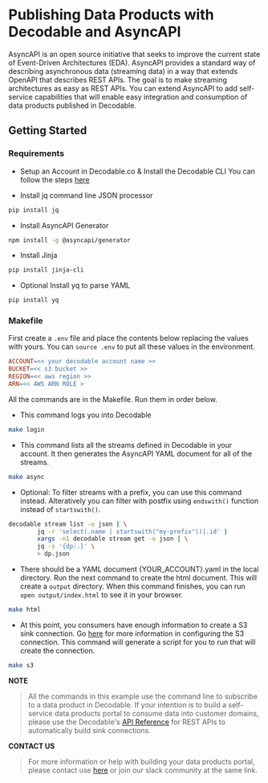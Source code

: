 # Publishing Data Products with Decodable and AsyncAPI
AsyncAPI is an open source initiative that seeks to improve the current state of Event-Driven Architectures (EDA). AsyncAPI provides a standard way of describing asynchronous data (streaming data) in a way that extends OpenAPI that describes REST APIs. The goal is to make streaming architectures as easy as REST APIs. You can extend AsyncAPI to add self-service capabilities that will enable easy integration and consumption of data products published in Decodable.


## Getting Started

### Requirements
* Setup an Account in Decodable.co & Install the Decodable CLI
You can follow the steps [here](https://docs.decodable.co/docs/setup)

* Install jq command line JSON processor
```bash
pip install jq
```

* Install AsyncAPI Generator
```bash
npm install -g @asyncapi/generator
```

* Install Jinja
```bash
pip install jinja-cli
```

* Optional Install yq to parse YAML
```bash
pip install yq
```

### Makefile
First create a ``.env`` file and place the contents below replacing the values with yours. You can ``source .env`` to put all these values in the environment.

```Makefile
ACCOUNT=<< your decodable account name >>
BUCKET=<< s3 bucket >>
REGION=<< aws region >>
ARN=<< AWS ARN ROLE >
```

All the commands are in the Makefile. Run them in order below.

* This command logs you into Decodable
```bash
make login
```

* This command lists all the streams defined in Decodable in your account. It then generates the AsyncAPI YAML document for all of the streams.
```bash
make async
```

* Optional: To filter streams with a prefix, you can use this command instead. Alteratively you can filter with postfix using `endswith()` function instead of `startswith()`.
```bash
decodable stream list -o json | \
		jq -r 'select(.name | startswith("my-prefix"))|.id' | 
		xargs -n1 decodable stream get -o json | \
		jq -s '{dp:.}' \
		> dp.json
```

* There should be a YAML document {YOUR_ACCOUNT}.yaml in the local directory. Run the next command to create the html document. This will create a `output` directory. When this command finishes, you can run `open output/index.html` to see it in your browser.
```bash
make html
```

* At this point, you consumers have enough information to create a S3 sink connection. Go [here](https://docs.decodable.co/docs/connector-reference-s3) for more information in configuring the S3 connection. This command will generate a script for you to run that will create the connection.

```bash
make s3
```



**NOTE** 
>All the commands in this example use the command line to subscribe to a data product in Decodable. If your intention is to build a self-service data products portal to consume data into customer domains, please use the Decodable's [API Reference](https://docs.decodable.co/reference/listpipelines) for REST APIs to automatically build sink connections.

**CONTACT US**
>For more information or help with building your data products portal, please contact use [here](https://www.decodable.co/contact) or join our slack community at the same link. 


